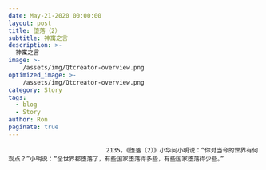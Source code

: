 ```yaml
---
date: May-21-2020 00:00:00
layout: post
title: 堕落（2）
subtitle: 神寓之言
description: >-
  神寓之言
image: >-
    /assets/img/Qtcreator-overview.png
optimized_image: >-
    /assets/img/Qtcreator-overview.png
category: Story
tags:
  - blog
  - Story
author: Ron
paginate: true
---
```


							　　2135，《堕落（2）》小华问小明说：“你对当今的世界有何观点？”小明说：“全世界都堕落了，有些国家堕落得多些，有些国家堕落得少些。”
							
							
						